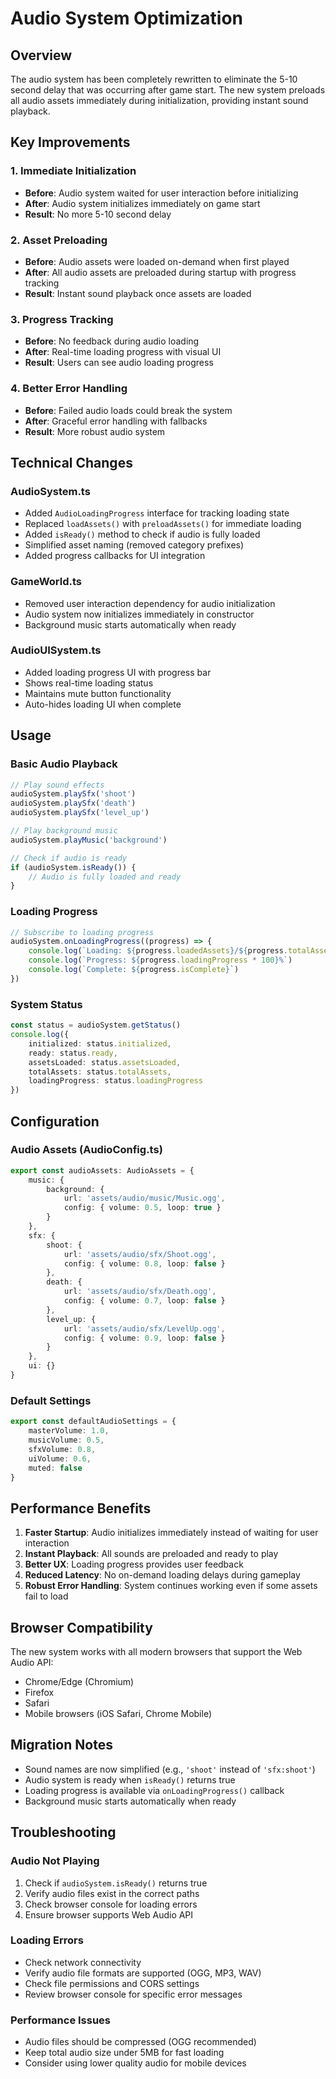 # Audio System Optimization

## Overview

The audio system has been completely rewritten to eliminate the 5-10 second delay that was occurring after game start. The new system preloads all audio assets immediately during initialization, providing instant sound playback.

## Key Improvements

### 1. Immediate Initialization
- **Before**: Audio system waited for user interaction before initializing
- **After**: Audio system initializes immediately on game start
- **Result**: No more 5-10 second delay

### 2. Asset Preloading
- **Before**: Audio assets were loaded on-demand when first played
- **After**: All audio assets are preloaded during startup with progress tracking
- **Result**: Instant sound playback once assets are loaded

### 3. Progress Tracking
- **Before**: No feedback during audio loading
- **After**: Real-time loading progress with visual UI
- **Result**: Users can see audio loading progress

### 4. Better Error Handling
- **Before**: Failed audio loads could break the system
- **After**: Graceful error handling with fallbacks
- **Result**: More robust audio system

## Technical Changes

### AudioSystem.ts
- Added `AudioLoadingProgress` interface for tracking loading state
- Replaced `loadAssets()` with `preloadAssets()` for immediate loading
- Added `isReady()` method to check if audio is fully loaded
- Simplified asset naming (removed category prefixes)
- Added progress callbacks for UI integration

### GameWorld.ts
- Removed user interaction dependency for audio initialization
- Audio system now initializes immediately in constructor
- Background music starts automatically when ready

### AudioUISystem.ts
- Added loading progress UI with progress bar
- Shows real-time loading status
- Maintains mute button functionality
- Auto-hides loading UI when complete

## Usage

### Basic Audio Playback
```typescript
// Play sound effects
audioSystem.playSfx('shoot')
audioSystem.playSfx('death')
audioSystem.playSfx('level_up')

// Play background music
audioSystem.playMusic('background')

// Check if audio is ready
if (audioSystem.isReady()) {
    // Audio is fully loaded and ready
}
```

### Loading Progress
```typescript
// Subscribe to loading progress
audioSystem.onLoadingProgress((progress) => {
    console.log(`Loading: ${progress.loadedAssets}/${progress.totalAssets}`)
    console.log(`Progress: ${progress.loadingProgress * 100}%`)
    console.log(`Complete: ${progress.isComplete}`)
})
```

### System Status
```typescript
const status = audioSystem.getStatus()
console.log({
    initialized: status.initialized,
    ready: status.ready,
    assetsLoaded: status.assetsLoaded,
    totalAssets: status.totalAssets,
    loadingProgress: status.loadingProgress
})
```

## Configuration

### Audio Assets (AudioConfig.ts)
```typescript
export const audioAssets: AudioAssets = {
    music: {
        background: {
            url: 'assets/audio/music/Music.ogg',
            config: { volume: 0.5, loop: true }
        }
    },
    sfx: {
        shoot: {
            url: 'assets/audio/sfx/Shoot.ogg',
            config: { volume: 0.8, loop: false }
        },
        death: {
            url: 'assets/audio/sfx/Death.ogg',
            config: { volume: 0.7, loop: false }
        },
        level_up: {
            url: 'assets/audio/sfx/LevelUp.ogg',
            config: { volume: 0.9, loop: false }
        }
    },
    ui: {}
}
```

### Default Settings
```typescript
export const defaultAudioSettings = {
    masterVolume: 1.0,
    musicVolume: 0.5,
    sfxVolume: 0.8,
    uiVolume: 0.6,
    muted: false
}
```

## Performance Benefits

1. **Faster Startup**: Audio initializes immediately instead of waiting for user interaction
2. **Instant Playback**: All sounds are preloaded and ready to play
3. **Better UX**: Loading progress provides user feedback
4. **Reduced Latency**: No on-demand loading delays during gameplay
5. **Robust Error Handling**: System continues working even if some assets fail to load

## Browser Compatibility

The new system works with all modern browsers that support the Web Audio API:
- Chrome/Edge (Chromium)
- Firefox
- Safari
- Mobile browsers (iOS Safari, Chrome Mobile)

## Migration Notes

- Sound names are now simplified (e.g., `'shoot'` instead of `'sfx:shoot'`)
- Audio system is ready when `isReady()` returns true
- Loading progress is available via `onLoadingProgress()` callback
- Background music starts automatically when ready

## Troubleshooting

### Audio Not Playing
1. Check if `audioSystem.isReady()` returns true
2. Verify audio files exist in the correct paths
3. Check browser console for loading errors
4. Ensure browser supports Web Audio API

### Loading Errors
- Check network connectivity
- Verify audio file formats are supported (OGG, MP3, WAV)
- Check file permissions and CORS settings
- Review browser console for specific error messages

### Performance Issues
- Audio files should be compressed (OGG recommended)
- Keep total audio size under 5MB for fast loading
- Consider using lower quality audio for mobile devices